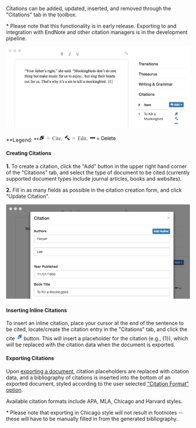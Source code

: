 Citations can be added, updated, inserted, and removed through the "Citations" tab in the toolbox.

\* Please note that this functionality is in early release. Exporting to and integration with EndNote and other citation managers is in the development pipeline.

![](/assets/citation.jpeg)

**Legend: **![](/assets/citation-management-legend.jpeg)

#### Creating Citations

**1.** To create a citation, click the "Add" button in the upper right hand corner of the "Citations" tab, and select the type of document to be cited \(currently supported document types include journal articles, books and websites\).

**2.** Fill in as many fields as possible in the citation creation form, and click "Update Citation".

![](/assets/addCitation.jpeg)

#### Inserting Inline Citations

To insert an inline citation, place your cursor at the end of the sentence to be cited, locate/create the citation entry in the "Citations" tab, and click the cite ![](/assets/cite.jpeg)button. This will insert a placeholder for the citation \(e.g., {1}\), which will be replaced with the citation data when the document is exported.

#### Exporting Citations

Upon [exporting a document](/exporting.md), citation placeholders are replaced with citation data, and a bibliography of citations is inserted into the bottom of an exported document, styled according to the user selected ["Citation Format" option](/options.md#citation-format).

Available citation formats include APA, MLA, Chicago and Harvard styles.

\* Please note that exporting in Chicago style will not result in footnotes -- these will have to be manually filled in from the generated bibliography.

